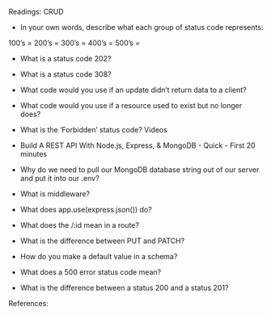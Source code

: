 Readings: CRUD

- In your own words, describe what each group of status code represents:

100’s =
200’s =
300’s =
400’s =
500’s =
- What is a status code 202?

- What is a status code 308?

- What code would you use if an update didn’t return data to a client?

- What code would you use if a resource used to exist but no longer does?

- What is the ‘Forbidden’ status code?
Videos

- Build A REST API With Node.js, Express, & MongoDB - Quick - First 20 minutes

- Why do we need to pull our MongoDB database string out of our server and put it into our .env?

- What is middleware?

- What does app.use(express.json()) do?

- What does the /:id mean in a route?

- What is the difference between PUT and PATCH?

- How do you make a default value in a schema?

- What does a 500 error status code mean?

- What is the difference between a status 200 and a status 201?

References: 
